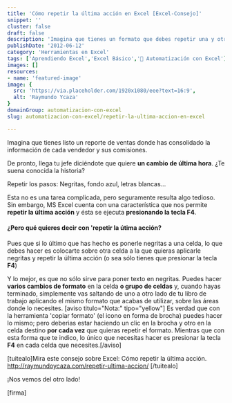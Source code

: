 ```yaml
---
title: 'Cómo repetir la última acción en Excel [Excel-Consejo]'
snippet: ''
cluster: false
draft: false 
description: 'Imagina que tienes un formato que debes repetir una y otra vez. Qué tedioso resulta ¿No es verdad? Aprende cómo puedes repetir la última acción en Excel.'
publishDate: '2012-06-12'
category: 'Herramientas en Excel'
tags: ['Aprendiendo Excel','Excel Básico','🤖 Automatización con Excel']
images: []
resources: 
- name: 'featured-image'
image: {
  src: 'https://via.placeholder.com/1920x1080/eee?text=16:9',
  alt: 'Raymundo Ycaza'
}
domainGroup: automatizacion-con-excel
slug: automatizacion-con-excel/repetir-la-ultima-accion-en-excel

---
```


Imagina que tienes listo un reporte de ventas donde has consolidado la información de cada vendedor y sus comisiones.

De pronto, llega tu jefe diciéndote que quiere **un cambio de última hora**. ¿Te suena conocida la historia?

Repetir los pasos: Negritas, fondo azul, letras blancas...

Esta no es una tarea complicada, pero seguramente resulta algo tedioso. Sin embargo, MS Excel cuenta con una característica que nos permite **repetir la última acción** y ésta se ejecuta **presionando la tecla F4**.

#### ¿Pero qué quieres decir con 'repetir la útima acción?

Pues que si lo último que has hecho es ponerle negritas a una celda, lo que debes hacer es colocarte sobre otra celda a la que quieras aplicarle negritas y repetir la última acción (o sea sólo tienes que presionar la tecla **F4**)

Y lo mejor, es que no sólo sirve para poner texto en negritas. Puedes hacer **varios cambios de formato** en la celda **o grupo de celdas** y, cuando hayas terminado, simplemente vas saltando de uno a otro lado de tu libro de trabajo aplicando el mismo formato que acabas de utilizar, sobre las áreas donde lo necesites. \[aviso titulo="Nota:" tipo="yellow"\] Es verdad que con la herramienta 'copiar formato' (el icono en forma de brocha) puedes hacer lo mismo; pero deberias estar haciendo un clic en la brocha y otro en la celda destino **por cada vez** que quieras repetir el formato. Mientras que con esta forma que te indico, lo único que necesitas hacer es presionar la tecla **F4** en cada celda que necesites.\[/aviso\]

\[tuitealo\]Mira este consejo sobre Excel: Cómo repetir la última acción. http://raymundoycaza.com/repetir-ultima-accion/ \[/tuitealo\]

¡Nos vemos del otro lado!

\[firma\]
